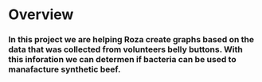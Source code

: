 # Overview
### In this project we are helping Roza create graphs based on the data that was collected from volunteers belly buttons. With this inforation we can determen if bacteria can be used to manafacture synthetic beef.  
